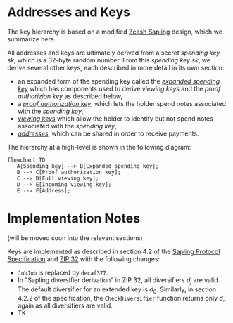 # Addresses and Keys

The key hierarchy is based on a modified [Zcash Sapling](https://github.com/zcash/zips/blob/main/protocol/sapling.pdf) design, which we summarize here.

All addresses and keys are ultimately derived from a secret *spending key* $sk$, which is a 32-byte random number. From this *spending key* $sk$, we derive several other keys, each described in more detail in its own section:

* an expanded form of the spending key called the [*expanded spending key*](./addresses_keys/expanded_spending_keys.md) which has components used to derive *viewing keys* and the *proof authorizion key* as described below,
* a [*proof authorization key*](./addresses_keys/proof_authorization_keys.md), which lets the holder spend notes associated with the *spending key*,
* [*viewing keys*](./addresses_keys/viewing_keys.md) which allow the holder to identify but not spend notes associated with the *spending key*,
* [*addresses*](./addresses_keys/addresses.md), which can be shared in order to receive payments.

The hierarchy at a high-level is shown in the following diagram:

```mermaid
flowchart TD
   A[Spending key] --> B[Expanded spending key];
   B --> C[Proof authorization key];
   C --> D[Full viewing key];
   D --> E[Incoming viewing key];
   E --> F[Address];
```

# Implementation Notes

(will be moved soon into the relevant sections)

Keys are implemented as described in section 4.2 of the [Sapling Protocol Specification](https://github.com/zcash/zips/blob/main/protocol/sapling.pdf) and [ZIP 32](https://zips.z.cash/zip-0032) with the following changes:

* `JubJub` is replaced by `decaf377`.
* In "Sapling diversifier derivation" in ZIP 32, all diversifiers $d_j$ are valid. The default diversifier for an extended key is $d_0$. Similarly, in section 4.2.2 of the specification, the `CheckDiversifier` function returns only $d$, again as all diversifiers are valid.
* TK
